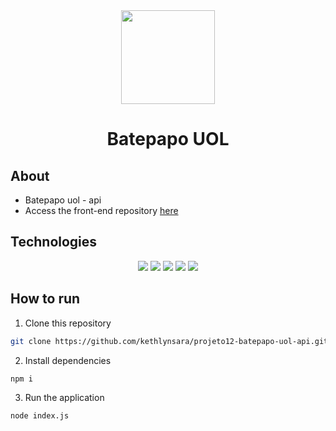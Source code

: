 <div align="center">
  <img width="150px" src="https://logospng.org/download/uol/logo-uol-icon-1024.png" >
  <h1>Batepapo UOL</h1>
</div>

## About
- Batepapo uol - api
- Access the front-end repository <a href="https://github.com/kethlynsara/projeto5-batepapo-uol">here</a>

## Technologies
<div align="center" >
  	<img src="https://img.shields.io/badge/Node.js-339933?style=for-the-badge&logo=nodedotjs&logoColor=white" >
  	<img src="https://img.shields.io/badge/JavaScript-323330?style=for-the-badge&logo=javascript&logoColor=F7DF1E" >
  	<img src="https://img.shields.io/badge/Express.js-000000?style=for-the-badge&logo=express&logoColor=white" >
    <img src="https://img.shields.io/badge/git-%23F05033.svg?style=for-the-badge&logo=git&logoColor=white" >
    <img src="https://img.shields.io/badge/MongoDB-4EA94B?style=for-the-badge&logo=mongodb&logoColor=white" >
</div>

## How to run

1. Clone this repository
```bash
git clone https://github.com/kethlynsara/projeto12-batepapo-uol-api.git
```
2. Install dependencies
```bash
npm i
```
3. Run the application
```bash
node index.js
```
